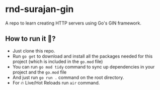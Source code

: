 # rnd-surajan-gin

A repo to learn creating HTTP servers using Go's GIN framework.

## How to run it 🤔?

- Just clone this repo.
- Run `go get` to download and install all the packages needed for this project (which is included in the `go.mod` file)
- You can run `go mod tidy` command to sync up dependencies in your project and the `go.mod` file
- And just run `go run .` command on the root directory.
- For 🔥 Live/Hot Reloads run `air` command.
